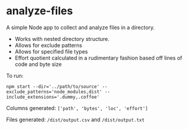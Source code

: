 # analyze-files

A simple Node app to collect and analyze files in a directory.

- Works with nested directory structure.
- Allows for exclude patterns
- Allows for specified file types
- Effort quotient calculated in a rudimentary fashion based off lines of code and byte size

To run:

```
npm start --dir='../path/to/source' --exclude_patterns='node_modules,dist' --include_extensions='.dummy,.coffee'
```

Columns generated: `['path', 'bytes', 'loc', 'effort']`

Files generated: `/dist/output.csv` and `/dist/output.txt`